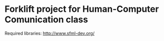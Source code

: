 # Forklift project for Human-Computer Comunication class
Required libraries:
http://www.sfml-dev.org/
